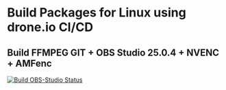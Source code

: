 # Build Packages for Linux using drone.io CI/CD

## Build FFMPEG GIT + OBS Studio 25.0.4 + NVENC + AMFenc

[![Build OBS-Studio Status](https://cloud.drone.io/api/badges/jniltinho/packages/status.svg)](https://cloud.drone.io/jniltinho/packages)
